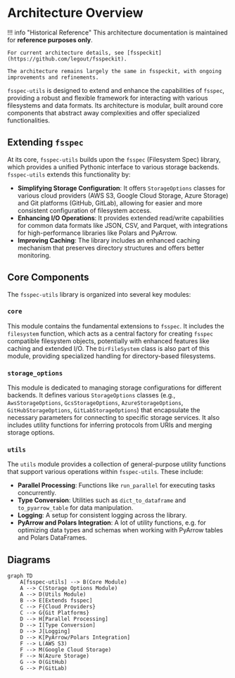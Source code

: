 # Architecture Overview

!!! info "Historical Reference"
    This architecture documentation is maintained for **reference purposes only**.
    
    For current architecture details, see [fsspeckit](https://github.com/legout/fsspeckit).
    
    The architecture remains largely the same in fsspeckit, with ongoing improvements and refinements.

`fsspec-utils` is designed to extend and enhance the capabilities of `fsspec`, providing a robust and flexible framework for interacting with various filesystems and data formats. Its architecture is modular, built around core components that abstract away complexities and offer specialized functionalities.

## Extending `fsspec`

At its core, `fsspec-utils` builds upon the `fsspec` (Filesystem Spec) library, which provides a unified Pythonic interface to various storage backends. `fsspec-utils` extends this functionality by:

- **Simplifying Storage Configuration**: It offers `StorageOptions` classes for various cloud providers (AWS S3, Google Cloud Storage, Azure Storage) and Git platforms (GitHub, GitLab), allowing for easier and more consistent configuration of filesystem access.
- **Enhancing I/O Operations**: It provides extended read/write capabilities for common data formats like JSON, CSV, and Parquet, with integrations for high-performance libraries like Polars and PyArrow.
- **Improving Caching**: The library includes an enhanced caching mechanism that preserves directory structures and offers better monitoring.

## Core Components

The `fsspec-utils` library is organized into several key modules:

### `core`

This module contains the fundamental extensions to `fsspec`. It includes the `filesystem` function, which acts as a central factory for creating `fsspec` compatible filesystem objects, potentially with enhanced features like caching and extended I/O. The `DirFileSystem` class is also part of this module, providing specialized handling for directory-based filesystems.

### `storage_options`

This module is dedicated to managing storage configurations for different backends. It defines various `StorageOptions` classes (e.g., `AwsStorageOptions`, `GcsStorageOptions`, `AzureStorageOptions`, `GitHubStorageOptions`, `GitLabStorageOptions`) that encapsulate the necessary parameters for connecting to specific storage services. It also includes utility functions for inferring protocols from URIs and merging storage options.

### `utils`

The `utils` module provides a collection of general-purpose utility functions that support various operations within `fsspec-utils`. These include:

- **Parallel Processing**: Functions like `run_parallel` for executing tasks concurrently.
- **Type Conversion**: Utilities such as `dict_to_dataframe` and `to_pyarrow_table` for data manipulation.
- **Logging**: A setup for consistent logging across the library.
- **PyArrow and Polars Integration**: A lot of utility functions, e.g. for optimizing data types and schemas when working with PyArrow tables and Polars DataFrames.


## Diagrams

<!-- Placeholder for architecture diagrams. These can be generated using MkDocs's diagram features (e.g., Mermaid, PlantUML) to visualize the component interactions and data flow. -->

```mermaid
graph TD
    A[fsspec-utils] --> B(Core Module)
    A --> C(Storage Options Module)
    A --> D(Utils Module)
    B --> E[Extends fsspec]
    C --> F{Cloud Providers}
    C --> G{Git Platforms}
    D --> H[Parallel Processing]
    D --> I[Type Conversion]
    D --> J[Logging]
    D --> K[PyArrow/Polars Integration]
    F --> L(AWS S3)
    F --> M(Google Cloud Storage)
    F --> N(Azure Storage)
    G --> O(GitHub)
    G --> P(GitLab)
```